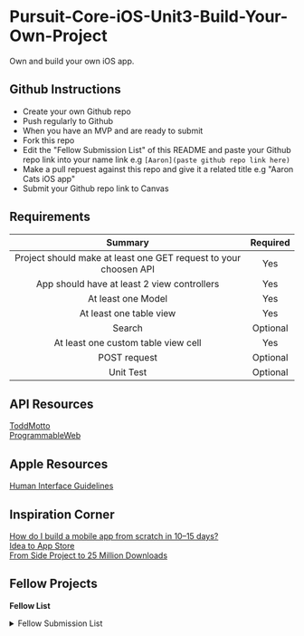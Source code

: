 # Pursuit-Core-iOS-Unit3-Build-Your-Own-Project
Own and build your own iOS app.

## Github Instructions 

- Create your own Github repo
- Push regularly to Github 
- When you have an MVP and are ready to submit
- Fork this repo
- Edit the "Fellow Submission List" of this README and paste your Github repo link
  into your name link e.g ```[Aaron](paste github repo link here)```   
- Make a pull repuest against this repo and give it a related title e.g "Aaron Cats iOS app"
- Submit your Github repo link to Canvas 

## Requirements 


| Summary | Required |
|:----:|:----:|
| Project should make at least one GET request to your choosen API | Yes |
| App should have at least 2 view controllers | Yes |
|  At least one Model | Yes |
| At least one table view | Yes | 
| Search | Optional |
| At least one custom table view cell | Yes | 
| POST request | Optional | 
| Unit Test | Optional | 


## API Resources 

[ToddMotto](https://github.com/toddmotto/public-apis)  
[ProgrammableWeb](https://www.programmableweb.com/apis)  

## Apple Resources 

[Human Interface Guidelines](https://developer.apple.com/design/human-interface-guidelines/ios/overview/themes/)  

## Inspiration Corner 

[How do I build a mobile app from scratch in 10–15 days?](https://www.quora.com/How-do-I-build-a-mobile-app-from-scratch-in-10%E2%80%9315-days-An-iOS-app-is-the-first-priority-followed-by-an-Android-platform-app)   
[Idea to App Store](https://uxdesign.cc/from-idea-to-app-store-building-my-first-ios-app-with-react-native-c64f1ed76fca)       
[From Side Project to 25 Million Downloads](https://medium.com/@codecademy/from-side-project-to-25-million-downloads-9e43c17cc245)     

## Fellow Projects 

**Fellow List**   
<details> 
  <summary>Fellow Submission List</summary> 
  
[Aaron](https://github.com/AaronCab/API-Project)  
[Alfredo]()  
[Alyson]()  
[Antonio]()  
[Ashli]()  
[Biron](https://github.com/BironSu/PokeDex)  
[Diego]()  
[Elizabeth](https://github.com/EliPeraza/GhibliMoviesInfo)  
[Genesis]()  
[Ian]()  
[Ibraheem]()  
[Jabeen]()  
[Jane]()  
[Jason]()  
[Jeffrey]()  
[Jevon]()  
[Jian]()  
[Jose]()  
[Joshua](https://github.com/JoshuaViera/RickAndMorty)  
[Kathy]()  
[Kevin]()  
[Leandro](https://github.com/leandrowauters/UFC-Project)  
[Manolova]()  
[Matthew](https://github.com/MattHuie/PokemonTCGApp)  
[Nathalie]()  
[Olimpia](https://github.com/Olimpia1988/NasaPics)  
[Oniel]()  
[Pritesh]()  
[Ramu]()  
[Raymond]()  
[Stephanie](https://github.com/SLRAM/Pursuit-Core-iOS-Build-Your-Own-Project)  
[Tingxin]()  
[Yaz]()  
  
</details> 

